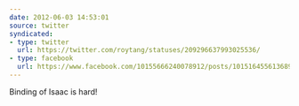 ```yaml
---
date: 2012-06-03 14:53:01
source: twitter
syndicated:
- type: twitter
  url: https://twitter.com/roytang/statuses/209296637993025536/
- type: facebook
  url: https://www.facebook.com/10155666240078912/posts/10151645561368912
---
```


Binding of Isaac is hard!